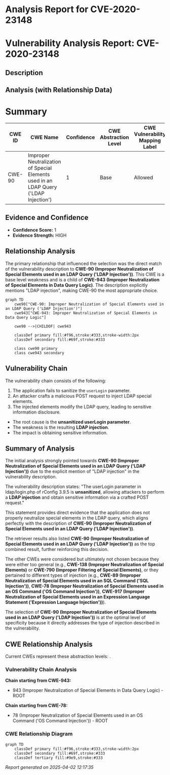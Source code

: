 # Analysis Report for CVE-2020-23148

# Vulnerability Analysis Report: CVE-2020-23148

## Description



## Analysis (with Relationship Data)

# Summary
| CWE ID | CWE Name | Confidence | CWE Abstraction Level | CWE Vulnerability Mapping Label | CWE-Vulnerability Mapping Notes |
|---|---|---|---|---|---|
| CWE-90 | Improper Neutralization of Special Elements used in an LDAP Query ('LDAP Injection') | 1 | Base | Allowed | Primary CWE |

## Evidence and Confidence

*   **Confidence Score:** 1
*   **Evidence Strength:** HIGH

## Relationship Analysis
The primary relationship that influenced the selection was the direct match of the vulnerability description to **CWE-90 (Improper Neutralization of Special Elements used in an LDAP Query ('LDAP Injection'))**. This CWE is a base level weakness and is a child of **CWE-943 (Improper Neutralization of Special Elements in Data Query Logic)**. The description explicitly mentions "LDAP injection", making CWE-90 the most appropriate choice.

```mermaid
graph TD
    cwe90["CWE-90: Improper Neutralization of Special Elements used in an LDAP Query ('LDAP Injection')"]
    cwe943["CWE-943: Improper Neutralization of Special Elements in Data Query Logic"]
    
    cwe90 -->|CHILDOF| cwe943
    
    classDef primary fill:#f96,stroke:#333,stroke-width:2px
    classDef secondary fill:#69f,stroke:#333
    
    class cwe90 primary
    class cwe943 secondary
```

## Vulnerability Chain
The vulnerability chain consists of the following:
  1.  The application fails to sanitize the `userLogin` parameter.
  2.  An attacker crafts a malicious POST request to inject LDAP special elements.
  3.  The injected elements modify the LDAP query, leading to sensitive information disclosure.
  - The root cause is the **unsanitized userLogin parameter**.
  - The weakness is the resulting **LDAP injection**.
  - The impact is obtaining sensitive information.

## Summary of Analysis
The initial analysis strongly pointed towards **CWE-90 (Improper Neutralization of Special Elements used in an LDAP Query ('LDAP Injection'))** due to the explicit mention of "LDAP injection" in the vulnerability description.

The vulnerability description states: "The userLogin parameter in ldap/login.php of rConfig 3.9.5 is **unsanitized**, allowing attackers to perform a **LDAP injection** and obtain sensitive information via a crafted POST request."

This statement provides direct evidence that the application does not properly neutralize special elements in the LDAP query, which aligns perfectly with the description of **CWE-90 (Improper Neutralization of Special Elements used in an LDAP Query ('LDAP Injection'))**.

The retriever results also listed **CWE-90 (Improper Neutralization of Special Elements used in an LDAP Query ('LDAP Injection'))** as the top combined result, further reinforcing this decision.

The other CWEs were considered but ultimately not chosen because they were either too general (e.g., **CWE-138 (Improper Neutralization of Special Elements)** or **CWE-790 (Improper Filtering of Special Elements)**, or they pertained to different types of injection (e.g., **CWE-89 (Improper Neutralization of Special Elements used in an SQL Command ('SQL Injection'))**, **CWE-78 (Improper Neutralization of Special Elements used in an OS Command ('OS Command Injection'))**, **CWE-917 (Improper Neutralization of Special Elements used in an Expression Language Statement ('Expression Language Injection'))**).

The selection of **CWE-90 (Improper Neutralization of Special Elements used in an LDAP Query ('LDAP Injection'))** is at the optimal level of specificity because it directly addresses the type of injection described in the vulnerability.


## CWE Relationship Analysis

Current CWEs represent these abstraction levels: .


### Vulnerability Chain Analysis

**Chain starting from CWE-943:**
- 943 (Improper Neutralization of Special Elements in Data Query Logic) - ROOT


**Chain starting from CWE-78:**
- 78 (Improper Neutralization of Special Elements used in an OS Command ('OS Command Injection')) - ROOT



### CWE Relationship Diagram

```mermaid
graph TD
    classDef primary fill:#f96,stroke:#333,stroke-width:2px
    classDef secondary fill:#69f,stroke:#333
    classDef tertiary fill:#9e9,stroke:#333
```



*Report generated on 2025-04-02 12:17:35*
